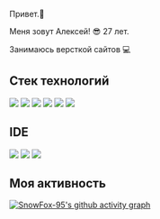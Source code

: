 Привет.👋

Меня зовут Алексей! 😎
27 лет.

Занимаюсь версткой сайтов 💻


## Стек технологий
<img src="https://img.shields.io/badge/HTML5-003366?style=for-the-badge&logo=HTML5&logoColor=FFFFFF"> <img src="https://img.shields.io/badge/CSS3-003366?style=for-the-badge&logo=CSS3&logoColor=FFFFFF"> <img src="https://img.shields.io/badge/JS-003366?style=for-the-badge&logo=javascript&logoColor=FFFFFF">  <img src="https://img.shields.io/badge/PHP-003366?style=for-the-badge&logo=PHP&logoColor=FFFFFF"> <img src="https://img.shields.io/badge/Python-003366?style=for-the-badge&logo=Python&logoColor=FFFFFF"> <img src="https://img.shields.io/badge/Bootstrap-003366?style=for-the-badge&logo=Bootstrap&logoColor=FFFFFF"> 

## IDE
<img src="https://img.shields.io/badge/VS Code-003366?style=for-the-badge&logo=visualstudiocode&logoColor=FFFFFF"> <img src="https://img.shields.io/badge/Web Storm-003366?style=for-the-badge&logo=webstorm&logoColor=FFFFFF"> <img src="https://img.shields.io/badge/PyCharm-003366?style=for-the-badge&logo=pycharm&logoColor=FFFFFF"> 



## Моя активность
  
[![SnowFox-95's github activity graph](https://github-readme-activity-graph.vercel.app/graph?username=SnowFox-95)](https://github.com/ashutosh00710/github-readme-activity-graph)







